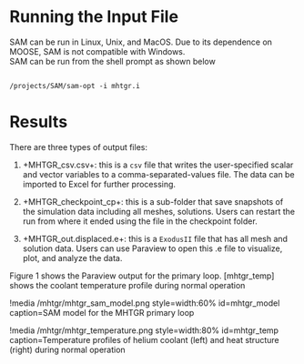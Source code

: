 # Running the Input File

SAM can be run in Linux, Unix, and MacOS.  Due to its
dependence on MOOSE, SAM is not compatible with Windows.  
SAM can be run from the shell prompt as shown below

```language=bash

/projects/SAM/sam-opt -i mhtgr.i

```

# Results

There are three types of output files:

1. +MHTGR_csv.csv+: this is a `csv` file that writes the user-specified scalar
    and vector variables to a comma-separated-values file. The data can be imported
    to Excel for further processing.

2. +MHTGR_checkpoint_cp+: this is a sub-folder that save snapshots of the simulation
    data including all meshes, solutions. Users can restart the run from where it ended
    using the file in the checkpoint folder.

3. +MHTGR_out.displaced.e+: this is a `ExodusII` file that has all mesh and
    solution data. Users can use Paraview to open this .e file to visualize, plot,
    and analyze the data.

Figure 1 shows the Paraview output for the primary loop.
[mhtgr_temp] shows the coolant temperature profile during normal operation

!media /mhtgr/mhtgr_sam_model.png
       style=width:60%
       id=mhtgr_model
       caption=SAM model for the MHTGR primary loop

!media /mhtgr/mhtgr_temperature.png
       style=width:80%
       id=mhtgr_temp
       caption=Temperature profiles of helium coolant (left) and heat
       structure (right) during normal operation
